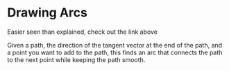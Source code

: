 # Drawing Arcs

Easier seen than explained, check out the link above

Given a path, the direction of the tangent vector at the end of the path, and a point you want to add to the path, this finds an arc that connects the path to the next point while keeping the path smooth.